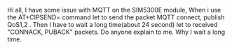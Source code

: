 Hi all,
 I have some issue with MQTT on the SIM5300E module, When i use the AT+CIPSEND=<length> command let to send the packet MQTT connect, publish QoS1,2 . Then I have to wait a long time(about 24 second) let to received "CONNACK, PUBACK" packets.
 Do anyone explain to me. Why I wait a long time.